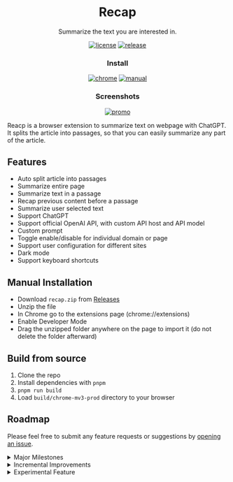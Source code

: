 <div align="center">

# Recap

Summarize the text you are interested in.

[![license][license-image]][license-url]
[![release][release-image]][release-url]

### Install

[![chrome][chrome-image]][chrome-url]
[![manual][manual-image]][manual-url]

[license-image]: https://img.shields.io/badge/license-GPLv3.0-blue.svg
[license-url]: https://github.com/yaozhiwang/recap/blob/master/LICENSE
[release-image]: https://img.shields.io/github/v/release/yaozhiwang/recap?color=blue
[release-url]: https://github.com/yaozhiwang/recap/releases/latest
[chrome-image]: https://img.shields.io/badge/-Chrome-brightgreen?style=for-the-badge&logo=google-chrome&logoColor=white
[chrome-url]: https://recapext.xyz/chrome?utm_source=github
[manual-image]: https://img.shields.io/badge/-Manual-lightgrey?style=for-the-badge
[manual-url]: #manual-installation

### Screenshots

[![promo][promo-image]][promo-url]

[promo-image]: http://img.youtube.com/vi/1TVeOzhWeA8/0.jpg
[promo-url]: https://www.youtube.com/watch?v=1TVeOzhWeA8

</div>

Reacp is a browser extension to summarize text on webpage with ChatGPT. It splits the article into passages, so that you can easily summarize any part of the article.

## Features

- Auto split article into passages
- Summarize entire page
- Summarize text in a passage
- Recap previous content before a passage
- Summarize user selected text
- Support ChatGPT
- Support official OpenAI API, with custom API host and API model
- Custom prompt
- Toggle enable/disable for individual domain or page
- Support user configuration for different sites
- Dark mode
- Support keyboard shortcuts

## Manual Installation

- Download `recap.zip` from [Releases](https://github.com/yaozhiwang/recap/releases)
- Unzip the file
- In Chrome go to the extensions page (chrome://extensions)
- Enable Developer Mode
- Drag the unzipped folder anywhere on the page to import it (do not delete the folder afterward)

## Build from source

1. Clone the repo
2. Install dependencies with `pnpm`
3. `pnpm run build`
4. Load `build/chrome-mv3-prod` directory to your browser

## Roadmap

Please feel free to submit any feature requests or suggestions by [opening an issue](https://github.com/yaozhiwang/recap/issues/new).

<details>
<summary>Major Milestones</summary>

- [ ] Site adapter
  - [ ] Stackoverflow
  - [ ] Github
  - [ ] Reddit
  - [ ] Quora
  - [ ] Youtube
- [ ] Link preview
  - [ ] Twitter
  - [ ] Google
  - [ ] Hacker News

</details>

<details>
<summary>Incremental Improvements</summary>

- [x] Add prompt help in settings [v1.2.4]
- [x] Add Changelog
- [ ] Long text summarization
- [ ] Performance optimization
  - [ ] Remove Plasmo CSUI (it causes certain websites to freeze)
  - [ ] Remove React <!-- https://github.com/parcel-bundler/parcel/issues/3305 -->
- [ ] Support more browsers
- [ ] Encourage users to leave a review on the web store.
- [ ] Support more AI models
- [ ] Github actions for releasing
- [ ] UI improvements
  - [ ] i18n
  - [ ] Handle root font size
  - [ ] AUTO theme detect
  - [ ] Copy-to-clipboard button in panel headers
  - [ ] Stop generating button
  - [ ] Toast in panel
  - [ ] Summarize page button for page title instead of passage button
  - [ ] Add blinking ... at tail of text while generating

</details>

<details>
<summary>Experimental Feature</summary>

- [ ] Give Me the Answer (directly show the most relevant answer on stackoverflow)

</details>
